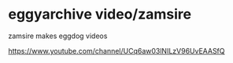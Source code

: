 # eggyarchive video/zamsire
zamsire makes eggdog videos


https://www.youtube.com/channel/UCq6aw03lNILzV96UvEAASfQ
